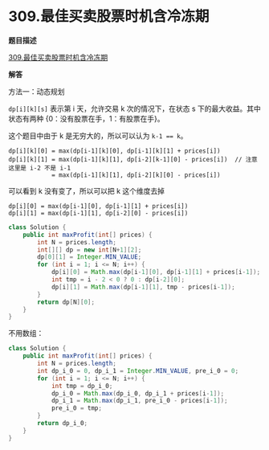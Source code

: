 # 309.最佳买卖股票时机含冷冻期

**题目描述**

[309.最佳买卖股票时机含冷冻期](https://leetcode-cn.com/problems/best-time-to-buy-and-sell-stock-with-cooldown/)

**解答**

方法一：动态规划

`dp[i][k][s]` 表示第 i 天，允许交易 k 次的情况下，在状态 s 下的最大收益。其中状态有两种 {0：没有股票在手，1：有股票在手}。

这个题目中由于 k 是无穷大的，所以可以认为 `k-1 == k`。

```
dp[i][k][0] = max(dp[i-1][k][0], dp[i-1][k][1] + prices[i])
dp[i][k][1] = max(dp[i-1][k][1], dp[i-2][k-1][0] - prices[i])  // 注意这里是 i-2 不是 i-1
            = max(dp[i-1][k][1], dp[i-2][k][0] - prices[i])
```

可以看到 k 没有变了，所以可以把 k 这个维度去掉

```
dp[i][0] = max(dp[i-1][0], dp[i-1][1] + prices[i])
dp[i][1] = max(dp[i-1][1], dp[i-2][0] - prices[i])
```

```java
class Solution {
    public int maxProfit(int[] prices) {
        int N = prices.length;
        int[][] dp = new int[N+1][2];
        dp[0][1] = Integer.MIN_VALUE;
        for (int i = 1; i <= N; i++) {
            dp[i][0] = Math.max(dp[i-1][0], dp[i-1][1] + prices[i-1]);
            int tmp = i - 2 < 0 ? 0 : dp[i-2][0];
            dp[i][1] = Math.max(dp[i-1][1], tmp - prices[i-1]);
        }
        return dp[N][0];
    }
}
```

不用数组：

```java
class Solution {
    public int maxProfit(int[] prices) {
        int N = prices.length;
        int dp_i_0 = 0, dp_i_1 = Integer.MIN_VALUE, pre_i_0 = 0;
        for (int i = 1; i <= N; i++) {
            int tmp = dp_i_0;
            dp_i_0 = Math.max(dp_i_0, dp_i_1 + prices[i-1]);
            dp_i_1 = Math.max(dp_i_1, pre_i_0 - prices[i-1]);
            pre_i_0 = tmp;
        }
        return dp_i_0;
    }
}
```